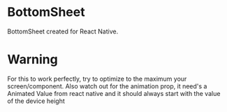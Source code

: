 # BottomSheet

BottomSheet created for React Native.

# Warning

For this to work perfectly, try to optimize to the maximum your screen/component.
Also watch out for the animation prop, it need's a Animated Value from react native and it should always start with the value of the device height
